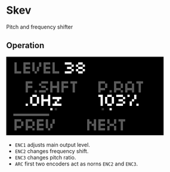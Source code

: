 ---
---

# Skev

Pitch and frequency shifter

## Operation

![screenshot](screen/skev.png)

- `ENC1` adjusts main output level.
- `ENC2` changes frequency shift.
- `ENC3` changes pitch ratio.
- `ARC` first two encoders act as norns `ENC2` and `ENC3`.
